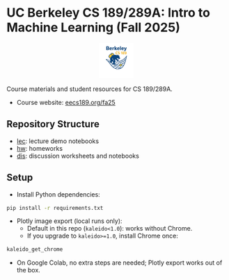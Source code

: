 # UC Berkeley CS 189/289A: Intro to Machine Learning (Fall 2025)

<p align="center"><img src="189_logo.png" alt="CS 189 Logo" width="80"/></p>

Course materials and student resources for CS 189/289A.

- Course website: [eecs189.org/fa25](https://eecs189.org/fa25/)

## Repository Structure

- [lec](lec/): lecture demo notebooks
- [hw](hw/): homeworks
- [dis](dis/): discussion worksheets and notebooks

## Setup

- Install Python dependencies:
```bash
pip install -r requirements.txt
```

- Plotly image export (local runs only):
  - Default in this repo (`kaleido<1.0`): works without Chrome.
  - If you upgrade to `kaleido>=1.0`, install Chrome once:
```bash
kaleido_get_chrome
```
  - On Google Colab, no extra steps are needed; Plotly export works out of the box.
